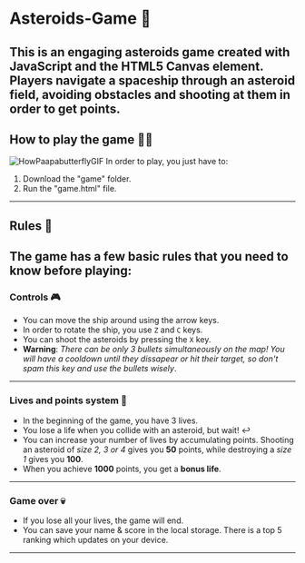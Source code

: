 # Asteroids-Game 🚀
This is an engaging asteroids game created with JavaScript and the HTML5 Canvas element. Players navigate a spaceship through an asteroid field, avoiding obstacles and shooting at them in order to get points.
---
## How to play the game 🧐🤖
![HowPaapabutterflyGIF](https://github.com/Armand1903/Asteroids-Game/assets/95021653/fda30eae-3756-4f47-9ac5-207675e4f92f)
In order to play, you just have to:
1. Download the "game" folder.
2. Run the "game.html" file.
---
## Rules 📝
The game has a few basic rules that you need to know before playing:
---
### Controls 🎮
* You can move the ship around using the arrow keys.
* In order to rotate the ship, you use `Z` and `C` keys.
* You can shoot the asteroids by pressing the `X` key.
* **Warning**: *There can be only 3 bullets simultaneously on the map! You will have a cooldown until they dissapear or hit their target, so don't spam this key and use the bullets wisely*.
---
### Lives and points system 🤍
* In the beginning of the game, you have 3 lives.
* You lose a life when you collide with an asteroid, but wait! ↩️
* You can increase your number of lives by accumulating points. Shooting an asteroid of *size 2, 3 or 4* gives you **50** points, while destroying a *size 1* gives you **100**.
* When you achieve **1000** points, you get a **bonus life**.
---
### Game over 💀
* If you lose all your lives, the game will end.
* You can save your name & score in the local storage. There is a top 5 ranking which updates on your device.
---
